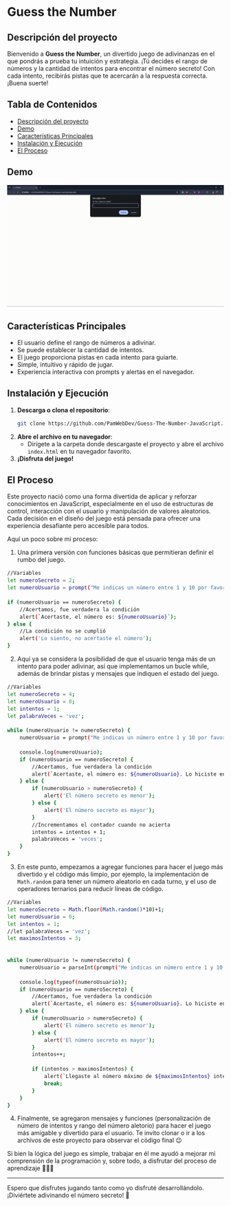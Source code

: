 # Guess the Number

## Descripción del proyecto

Bienvenido a **Guess the Number**, un divertido juego de adivinanzas en el que pondrás a prueba tu intuición y estrategia. ¡Tú decides el rango de números y la cantidad de intentos para encontrar el número secreto! Con cada intento, recibirás pistas que te acercarán a la respuesta correcta. ¡Buena suerte!

## Tabla de Contenidos

- [Descripción del proyecto](#descripci%C3%B3n-del-proyecto)
- [Demo](#demo)
- [Características Principales](#caracter%C3%ADsticas-principales)
- [Instalación y Ejecución](#instalaci%C3%B3n-y-ejecuci%C3%B3n)
- [El Proceso](#el-proceso)

## Demo

![Demo Guess The Number](/img/Guess-the-number-js-Made-with-Clipchamp.gif)

## Características Principales

- El usuario define el rango de números a adivinar.
- Se puede establecer la cantidad de intentos.
- El juego proporciona pistas en cada intento para guiarte.
- Simple, intuitivo y rápido de jugar.
- Experiencia interactiva con prompts y alertas en el navegador.

## Instalación y Ejecución

1. **Descarga o clona el repositorio**:
   ```sh
   git clone https://github.com/PamWebDev/Guess-The-Number-JavaScript.git
   ```
2. **Abre el archivo en tu navegador**:
   - Dirígete a la carpeta donde descargaste el proyecto y abre el archivo `index.html` en tu navegador favorito.
3. **¡Disfruta del juego!**

## El Proceso

Este proyecto nació como una forma divertida de aplicar y reforzar conocimientos en JavaScript, especialmente en el uso de estructuras de control, interacción con el usuario y manipulación de valores aleatorios. Cada decisión en el diseño del juego está pensada para ofrecer una experiencia desafiante pero accesible para todos.

Aquí un poco sobre mi proceso: 

1. Una primera versión con funciones básicas que permitieran definir el rumbo del juego.
```sh
//Variables
let numeroSecreto = 2;
let numeroUsuario = prompt("Me indicas un número entre 1 y 10 por favor:");

if (numeroUsuario == numeroSecreto) {
    //Acertamos, fue verdadera la condición
    alert(`Acertaste, el número es: ${numeroUsuario}`);
} else {
    //La condición no se cumplió
    alert('Lo siento, no acertaste el número');
}
```
2. Aquí ya se considera la posibilidad de que el usuario tenga más de un intento para poder adivinar, así que implementamos un bucle while, además de brindar pistas y mensajes que indiquen el estado del juego. 
```sh
//Variables
let numeroSecreto = 4;
let numeroUsuario = 0;
let intentos = 1;
let palabraVeces = 'vez';

while (numeroUsuario != numeroSecreto) {
    numeroUsuario = prompt("Me indicas un número entre 1 y 10 por favor:");

    console.log(numeroUsuario);
    if (numeroUsuario == numeroSecreto) {
        //Acertamos, fue verdadera la condición
        alert(`Acertaste, el número es: ${numeroUsuario}. Lo hiciste en ${intentos} ${palabraVeces}`);
    } else {
        if (numeroUsuario > numeroSecreto) {
            alert('El número secreto es menor');
        } else {
            alert('El número secreto es mayor');
        }
        //Incrementamos el contador cuando no acierta
        intentos = intentos + 1;
        palabraVeces = 'veces';
    }
}
```
3. En este punto, empezamos a agregar funciones para hacer el juego más divertido y el código más limpio, por ejemplo, la implementación de `Math.random` para tener un número aleatorio en cada turno, y el uso de operadores ternarios para reducir líneas de código.
```sh
//Variables
let numeroSecreto = Math.floor(Math.random()*10)+1;
let numeroUsuario = 0;
let intentos = 1;
//let palabraVeces = 'vez';
let maximosIntentos = 3;


while (numeroUsuario != numeroSecreto) {
    numeroUsuario = parseInt(prompt("Me indicas un número entre 1 y 10 por favor:"));

    console.log(typeof(numeroUsuario));
    if (numeroUsuario == numeroSecreto) {
        //Acertamos, fue verdadera la condición
        alert(`Acertaste, el número es: ${numeroUsuario}. Lo hiciste en ${intentos} ${intentos == 1 ? 'vez' : 'veces' }`);
    } else {
        if (numeroUsuario > numeroSecreto) {
            alert('El número secreto es menor');
        } else {
            alert('El número secreto es mayor');
        }
        intentos++;

        if (intentos > maximosIntentos) {
            alert(`Llegaste al número máximo de ${maximosIntentos} intentos`);
            break;
        }
    }
}

```
4. Finalmente, se agregaron mensajes y funciones (personalización de número de intentos y rango del número aletorio) para hacer el juego más amigable y divertido para el usuario. Te invito clonar o ir a los archivos de este proyecto para observar el código final 😉


Si bien la lógica del juego es simple, trabajar en él me ayudó a mejorar mi comprensión de la programación y, sobre todo, a disfrutar del proceso de aprendizaje 🙆‍♀️✨

---

Espero que disfrutes jugando tanto como yo disfruté desarrollándolo. ¡Diviértete adivinando el número secreto! 🎉
